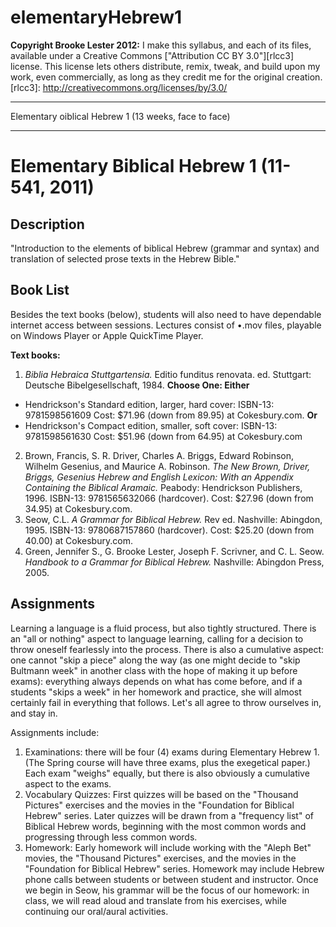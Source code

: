 elementaryHebrew1
=================
**Copyright Brooke Lester 2012:** I make this syllabus, and each of its files, available under a Creative Commons ["Attribution CC BY 3.0"][rlcc3] license. This license lets others distribute, remix, tweak, and build upon my work, even commercially, as long as they credit me for the original creation.
[rlcc3]: http://creativecommons.org/licenses/by/3.0/ 

* * *

Elementary oiblical Hebrew 1 (13 weeks, face to face)

* * *

# Elementary Biblical Hebrew 1 (11-541, 2011)

## Description

"Introduction to the elements of biblical Hebrew (grammar and syntax) and translation of selected prose texts in the Hebrew Bible."

## Book List

Besides the text books (below), students will also need to have dependable internet access between sessions. Lectures consist of •.mov files, playable on Windows Player or Apple QuickTime Player.

**Text books:**

1. _Biblia Hebraica Stuttgartensia._ Editio funditus renovata. ed. Stuttgart: Deutsche Bibelgesellschaft, 1984. **Choose One: Either**
  * Hendrickson's Standard edition, larger, hard cover: ISBN-13: 9781598561609 Cost: $71.96 (down from 89.95) at Cokesbury.com. **Or**
  * Hendrickson's Compact edition, smaller, soft cover: ISBN-13: 9781598561630 Cost: $51.96 (down from 64.95) at Cokesbury.com
2. Brown, Francis, S. R. Driver, Charles A. Briggs, Edward Robinson, Wilhelm Gesenius, and Maurice A. Robinson. _The New Brown, Driver, Briggs, Gesenius Hebrew and English Lexicon: With an Appendix Containing the Biblical Aramaic._ Peabody: Hendrickson Publishers, 1996. ISBN-13: 9781565632066 (hardcover). Cost: $27.96 (down from 34.95) at Cokesbury.com.
3. Seow, C.L. _A Grammar for Biblical Hebrew._ Rev ed. Nashville: Abingdon, 1995. ISBN-13: 9780687157860 (hardcover). Cost: $25.20 (down from 40.00) at Cokesbury.com.
4. Green, Jennifer S., G. Brooke Lester, Joseph F. Scrivner, and C. L. Seow. _Handbook to a Grammar for Biblical Hebrew._ Nashville: Abingdon Press, 2005.

## Assignments
Learning a language is a fluid process, but also tightly structured. There is an "all or nothing" aspect to language learning, calling for a decision to throw oneself fearlessly into the process. There is also a cumulative aspect: one cannot "skip a piece" along the way (as one might decide to "skip Bultmann week" in another class with the hope of making it up before exams): everything always depends on what has come before, and if a students "skips a week" in her homework and practice, she will almost certainly fail in everything that follows. Let's all agree to throw ourselves in, and stay in.

Assignments include:

1. Examinations: there will be four (4) exams during Elementary Hebrew 1. (The Spring course will have three exams, plus the exegetical paper.) Each exam "weighs" equally, but there is also obviously a cumulative aspect to the exams.
2. Vocabulary Quizzes: First quizzes will be based on the "Thousand Pictures" exercises and the movies in the "Foundation for Biblical Hebrew" series. Later quizzes will be drawn from a "frequency list" of Biblical Hebrew words, beginning with the most common words and progressing through less common words.
3. Homework: Early homework will include working with the "Aleph Bet" movies, the "Thousand Pictures" exercises, and the movies in the "Foundation for Biblical Hebrew" series. Homework may include Hebrew phone calls between students or between student and instructor. Once we begin in Seow, his grammar will be the focus of our homework: in class, we will read aloud and translate from his exercises, while continuing our oral/aural activities.
